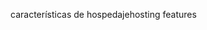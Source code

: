 <span data-ttu-id="3cb07-101">características de hospedaje</span><span class="sxs-lookup"><span data-stu-id="3cb07-101">hosting features</span></span>